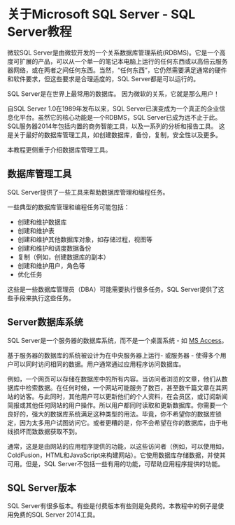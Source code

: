 # 关于Microsoft SQL Server - SQL Server教程

微软SQL Server是由微软开发的一个关系数据库管理系统(RDBMS)。它是一个高度可扩展的产品，可以从一个单一的笔记本电脑上运行的任何东西或以高倍云服务器网络，或在两者之间任何东西。当然，“任何东西”，它仍然需要满足通常的硬件和软件要求，但这些要求是合理适度的，SQL Server都是可以运行的。

SQL Server是在世界上最常用的数据库。 因为微软的关系，它就是那么用户！

自SQL Server 1.0在1989年发布以来，SQL Server已演变成为一个真正的企业信息化平台。虽然它的核心功能是一个RDBMS，SQL Server已成为远不止于此。 SQL服务器2014年包括内置的商务智能工具，以及一系列的分析和报告工具。 这是关于最好的数据库管理工具，如创建数据库，备份，复制，安全性以及更多。

本教程更侧重于介绍数据库管理工具。

## 数据库管理工具

SQL Server提供了一些工具来帮助数据库管理和编程任务。

一些典型的数据库管理和编程任务可能包括：

*   创建和维护数据库
*   创建和维护表
*   创建和维护其他数据库对象，如存储过程，视图等
*   创建和维护和调度数据备份
*   复制（例如，创建数据库的副本）
*   创建和维护用户，角色等
*   优化任务

这些是一些数据库管理员（DBA）可能需要执行很多任务。SQL Server提供了这些手段来执行这些任务。

## Server数据库系统

SQL Server是一个服务器的数据库系统，而不是一个桌面系统 - 如 [MS Access](http://www.yiibai.com/access/ "access")。

基于服务器的数据库的系统被设计为在中央服务器上运行- 或服务器 - 使得多个用户可以同时访问相同的数据。用户通常通过应用程序访问数据库。

例如，一个网页可以存储在数据库中的所有内容。当访问者浏览的文章，他们从数据库中检索数据。在任何时候，一个网站可能服务了数百，甚至数千篇文章在其网站的访客。与此同时，其他用户可以更新他们的个人资料，在会员区，或订阅新闻简报或其他任何网站的用户操作。所以用户都同时读取和更新数据库。你需要一个良好的，强大的数据库系统满足这种类型的用法。毕竟，你不希望你的数据库锁定，因为太多用户试图访问它。或者更糟的是，你不会希望在你的数据库，由于电线损坏而致数据获取不到。

通常，这是是由网站的应用程序提供的功能，以这些访问者（例如，可以使用如，ColdFusion，HTML和JavaScript来构建网站）。它使用数据库存储数据，并使其可用。但是，SQL Server不包括一些有用的功能，可帮助应用程序提供的功能。

## SQL Server版本

SQL Server有很多版本。有些是付费版本有些则是免费的。本教程中的例子是使用免费的SQL Server 2014工具。

